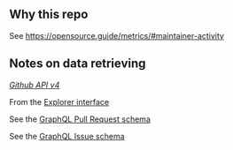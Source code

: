 ## Why this repo

See https://opensource.guide/metrics/#maintainer-activity

## Notes on data retrieving 

_[Github API v4](https://developer.github.com/v4/)_

From the [Explorer interface](https://developer.github.com/v4/explorer/)

See the [GraphQL Pull Request schema](https://developer.github.com/v4/object/pullrequest/)

See the [GraphQL Issue schema](https://developer.github.com/v4/object/issue/)
